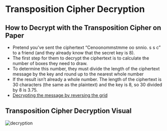 # Transposition Cipher Decryption 

## How to Decrypt with the Transposition Cipher on Paper

* Pretend you’ve sent the ciphertext “Cenoonommstmme oo snnio. s s c” to a friend (and they already know that the secret key is 8). 
* The first step for them to decrypt the ciphertext is to calculate the number of boxes they need to draw. 
* To determine this number, they must divide the length of the ciphertext message by the key and round up to the nearest whole number 
* If the result isn’t already a whole number. The length of the ciphertext is 30 characters (the same as the plaintext) and the key is 8, so 30 divided by 8 is       3.75.
* [Decrypting the message by reversing the grid](![00075](https://user-images.githubusercontent.com/48232101/108334266-dd634d00-71f9-11eb-8d4a-fae6691a7b76.jpeg)
)

## Transposition Cipher Decryption Visual 
![decryption](https://user-images.githubusercontent.com/48232101/108332077-83fa1e80-71f7-11eb-8e18-15e50b685188.gif)
